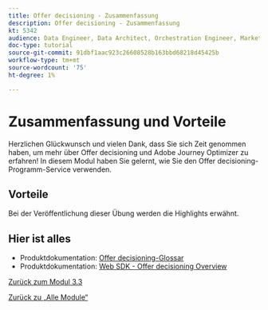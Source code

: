 ```yaml
---
title: Offer decisioning - Zusammenfassung
description: Offer decisioning - Zusammenfassung
kt: 5342
audience: Data Engineer, Data Architect, Orchestration Engineer, Marketer
doc-type: tutorial
source-git-commit: 91dbf1aac923c26608528b163bbd68218d45425b
workflow-type: tm+mt
source-wordcount: '75'
ht-degree: 1%

---
```


# Zusammenfassung und Vorteile

Herzlichen Glückwunsch und vielen Dank, dass Sie sich Zeit genommen haben, um mehr über Offer decisioning und Adobe Journey Optimizer zu erfahren!
In diesem Modul haben Sie gelernt, wie Sie den Offer decisioning-Programm-Service verwenden.

## Vorteile

Bei der Veröffentlichung dieser Übung werden die Highlights erwähnt.

## Hier ist alles

- Produktdokumentation: [Offer decisioning-Glossar](https://experienceleague.adobe.com/docs/journey-optimizer/using/offer-decisioniong/get-started-decision/starting-offer-decisioning.html#glossary?lang=en)
- Produktdokumentation: [Web SDK - Offer decisioning Overview](https://experienceleague.adobe.com/docs/experience-platform/edge/personalization/offer-decisioning/offer-decisioning-overview.html?lang=en)

[Zurück zum Modul 3.3](./offer-decisioning.md)

[Zurück zu „Alle Module“](../../../overview.md)

